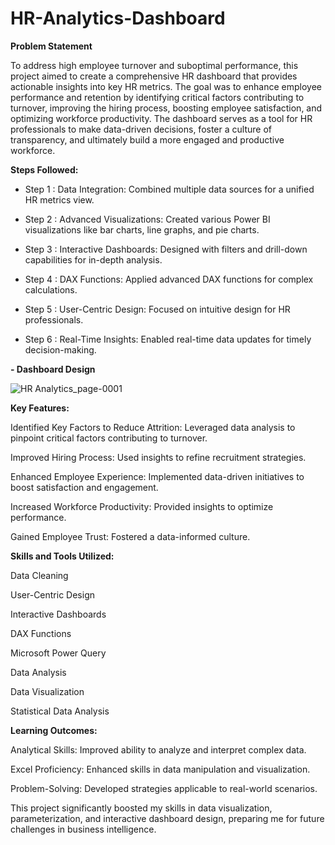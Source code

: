 # HR-Analytics-Dashboard

**Problem Statement**

To address high employee turnover and suboptimal performance, this project aimed to create a comprehensive HR dashboard that provides actionable insights into key HR metrics. The goal was to enhance employee performance and retention by identifying critical factors contributing to turnover, improving the hiring process, boosting employee satisfaction, and optimizing workforce productivity. The dashboard serves as a tool for HR professionals to make data-driven decisions, foster a culture of transparency, and ultimately build a more engaged and productive workforce.

**Steps Followed:**

- Step 1 : Data Integration: Combined multiple data sources for a unified HR metrics view.

- Step 2 : Advanced Visualizations: Created various Power BI visualizations like bar charts, line graphs, and pie charts.

- Step 3 : Interactive Dashboards: Designed with filters and drill-down capabilities for in-depth analysis.

- Step 4 : DAX Functions: Applied advanced DAX functions for complex calculations.

- Step 5 : User-Centric Design: Focused on intuitive design for HR professionals.

- Step 6 : Real-Time Insights: Enabled real-time data updates for timely decision-making.

**- Dashboard Design**

![HR Analytics_page-0001](https://github.com/Sagarparkhe/HR-Analytics-Dashboard/assets/171353864/accbb817-b712-4368-a7cf-425c0360cef7)

**Key Features:**

Identified Key Factors to Reduce Attrition: Leveraged data analysis to pinpoint critical factors contributing to turnover.

Improved Hiring Process: Used insights to refine recruitment strategies.

Enhanced Employee Experience: Implemented data-driven initiatives to boost satisfaction and engagement.

Increased Workforce Productivity: Provided insights to optimize performance.

Gained Employee Trust: Fostered a data-informed culture.

**Skills and Tools Utilized:**

Data Cleaning

User-Centric Design

Interactive Dashboards

DAX Functions

Microsoft Power Query

Data Analysis

Data Visualization

Statistical Data Analysis

**Learning Outcomes:**

Analytical Skills: Improved ability to analyze and interpret complex data.

Excel Proficiency: Enhanced skills in data manipulation and visualization.

Problem-Solving: Developed strategies applicable to real-world scenarios.

This project significantly boosted my skills in data visualization, parameterization, and interactive dashboard design, preparing me for future challenges in business intelligence.
